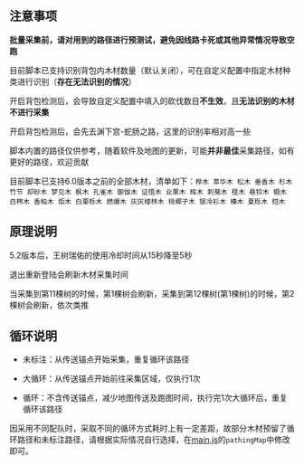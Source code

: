 ## 注意事项

**批量采集前，请对用到的路径进行预测试，避免因线路卡死或其他异常情况导致空跑**

目前脚本已支持识别背包内木材数量（默认关闭），可在自定义配置中指定木材种类进行识别（**存在无法识别的情况**）

开启背包检测后，会导致自定义配置中填入的砍伐数目**不生效**，且**无法识别的木材不进行采集**

开启背包检测后，会先去渊下宫-蛇肠之路，这里的识别率相对高一些

脚本内置的路径仅供参考，随着软件及地图的更新，可能**并非最佳**采集路径，如有更好的路径，欢迎贡献

目前脚本已支持6.0版本之前的全部木材，清单如下：`桦木 萃华木 松木 垂香木 杉木 竹节 却砂木 梦见木 枫木 孔雀木 御伽木 证悟木 业果木 辉木 刺葵木 柽木 悬铃木 椴木 白梣木 香柏木 炬木 白栗栎木 燃爆木 灰灰楼林木 桃椰子木 银冷衫木 榛木 夏栎木 桤木`

## 原理说明

5.2版本后，王树瑞佑的使用冷却时间从15秒降至5秒

退出重新登陆会刷新木材采集时间

当采集到第11棵树的时候，第1棵树会刷新，采集到第12棵树(第1棵树)的时候，第2棵树会刷新，依次类推

## 循环说明

* 未标注：从传送锚点开始采集，重复循环该路径

* 大循环：从传送锚点开始前往采集区域，仅执行1次

* 循环：不含传送锚点，减少地图传送及跑图时间，执行完1次大循环后，重复循环该路径

因采用不同配队时，采取不同的循环方式耗时上有一定差距，故部分木材预留了循环路径和未标注路径，请根据实际情况自行选择，在[main.js](main.js)的`pathingMap`中修改即可。
